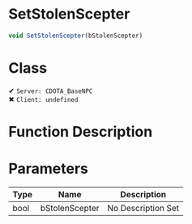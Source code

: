# SetStolenScepter
```js
void SetStolenScepter(bStolenScepter)
```
# Class
✔ `Server: CDOTA_BaseNPC`  
✖ `Client: undefined`  

# Function Description

# Parameters
Type|Name|Description
--|--|--
bool|bStolenScepter|No Description Set
